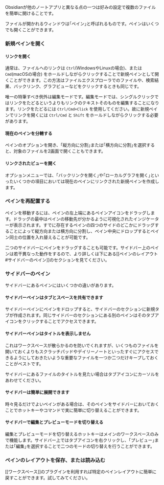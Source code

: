 Obsidianが他のノートアプリと異なる点の一つは好みの設定で複数のファイルを簡単に開けることです。

ファイルが開かれるウィンドウは｢ペイン｣と呼ばれるものです。ペインはいくつでも開くことができます。

### 新規ペインを開く

#### リンクを開く

通常は、ファイルへのリンクは `Ctrl`(WindowsやLinuxの場合)、または `Cmd`(macOSの場合) をホールドしながらクリックすることで新規ペインとして開くことができます。この方法はファイルエクスプローラでのファイルや、検索結果、バックリンク、グラフビューなどをクリックするときも同じです。

唯一の特筆すべき例外は編集モードです。編集モードでは、シングルクリックではリンクをたどるというよりもリンクのテキストそのものを編集することになります。リンクをたどるには `Ctrl/Cmd+Click` を使用してください。故に新規ペインでリンクを開くには `Ctrl/Cmd` と `Shift` をホールドしながらクリックする必要があります。

#### 現在のペインを分轄する

ペインのオプションを開き、｢縦方向に分割｣または｢横方向に分割｣を選択すると、対象のファイルを2画面で開くこともできます。

#### リンクされたビューを開く

オプションメニューでは、｢バックリンクを開く｣や｢ローカルグラフを開く｣といったいくつかの項目においては現在のペインにリンクされた新規ペインを作成します。

### ペインを再配置する

ペインを移動するには、ペインの左上端にあるペインアイコンをドラッグします。ドラッグの最中はペインの移動先が分かるように可視化されたインジケーターが表示されます。すでに存在するペインの四つのサイドのどこかにドラッグすることによって縦方向または横方向に分割し、ペイン中央にドロップするとペイン同士の位置を入れ替えることが可能です。

二つのサイドバーにペインをドラッグすることも可能です。サイドバー上のペインは若干異なった動作をするので、より詳しくは下にある[[ペインのレイアウト#サイドバーのペイン]]のセクションを見てください。

### サイドバーのペイン

サイドバーにあるペインにはいくつかの違いがあります。

#### サイドバーペインはタブとスペースを共有できます

サイドバーペインにペインをドロップすると、サイドバーのセクションに新規タブが作成されます。同じサイドバーのセクションにある別のペインはそのタブアイコンをクリックすることでアクセスできます。

#### サイドバーペインはタイトルを表示しません

これはワークスペースが散らかるのを防いでくれますが、いくつものファイルを開いておくよりもスクラッチパッドやデイリーノートといったすぐにアクセスできるようにしておきたいような重要なファイルを一つか二つだけキープしておくことがベストです。

サイドバーにあるファイルのタイトルを見たい場合はタブアイコンにカーソルをあわせてください。

#### サイドバーは簡単に展開できます

時々見るだけでよいペインがある場合は、そのペインをサイドバーにおいておくことでホットキーやコマンドで実に簡単に切り替えることができます。

#### サイドバーで編集とプレビューモードを切り替える

編集とプレビューモードを切り替えるホットキーはメインのワークスペースのみで機能します。サイドバー上ではタブアイコンを右クリックし、｢プレビュー｣または｢編集｣を選択することで二つのモードの切り替えを行うことができます。

### ペインのレイアウトを保存、または読み込む

[[ワークスペース]]のプラグインを利用すれば特定のペインレイアウトに簡単に戻すことができます。試してみてください。
